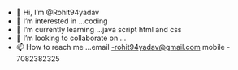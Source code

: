 - 👋 Hi, I’m @Rohit94yadav
- 👀 I’m interested in ...coding
- 🌱 I’m currently learning ...java script html and css
- 💞️ I’m looking to collaborate on ...
- 📫 How to reach me ...email -rohit94yadav@gmail.com mobile - 7082382325

<!---
Rohit94yadav/Rohit94yadav is a ✨ special ✨ repository because its `README.md` (this file) appears on your GitHub profile.
You can click the Preview link to take a look at your changes.
--->
